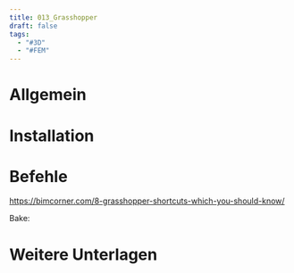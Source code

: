```yaml
---
title: 013_Grasshopper
draft: false
tags:
  - "#3D"
  - "#FEM"
---
```


# Allgemein



# Installation


# Befehle



https://bimcorner.com/8-grasshopper-shortcuts-which-you-should-know/





Bake: 


# Weitere Unterlagen